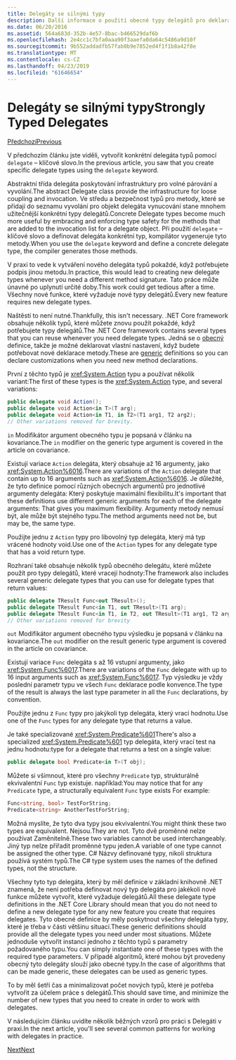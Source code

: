 ```yaml
---
title: Delegáty se silnými typy
description: Další informace o použití obecné typy delegátů pro deklaraci vlastní typy při vytváření funkce vyžadující delegátů.
ms.date: 06/20/2016
ms.assetid: 564a683d-352b-4e57-8bac-b466529daf6b
ms.openlocfilehash: 2e4cc1c7bfa0aaa90f3aaefa0da64c5486a9d10f
ms.sourcegitcommit: 9b552addadfb57fab0b9e7852ed4f1f1b8a42f8e
ms.translationtype: MT
ms.contentlocale: cs-CZ
ms.lasthandoff: 04/23/2019
ms.locfileid: "61646654"
---
```

# <a name="strongly-typed-delegates"></a><span data-ttu-id="72ebd-103">Delegáty se silnými typy</span><span class="sxs-lookup"><span data-stu-id="72ebd-103">Strongly Typed Delegates</span></span>

[<span data-ttu-id="72ebd-104">Předchozí</span><span class="sxs-lookup"><span data-stu-id="72ebd-104">Previous</span></span>](delegate-class.md)

<span data-ttu-id="72ebd-105">V předchozím článku jste viděli, vytvořit konkrétní delegáta typů pomocí `delegate` – klíčové slovo.</span><span class="sxs-lookup"><span data-stu-id="72ebd-105">In the previous article, you saw that you create specific delegate types using the `delegate` keyword.</span></span> 

<span data-ttu-id="72ebd-106">Abstraktní třída delegáta poskytování infrastruktury pro volné párování a vyvolání.</span><span class="sxs-lookup"><span data-stu-id="72ebd-106">The abstract Delegate class provide the infrastructure for loose coupling and invocation.</span></span> <span data-ttu-id="72ebd-107">Ve středu a bezpečnost typů pro metody, které se přidají do seznamu vyvolání pro objekt delegáta vynucování stane mnohem užitečnější konkrétní typy delegátů.</span><span class="sxs-lookup"><span data-stu-id="72ebd-107">Concrete Delegate types become much more useful by embracing and enforcing type safety for the methods that are added to the invocation list for a delegate object.</span></span> <span data-ttu-id="72ebd-108">Při použití `delegate` – klíčové slovo a definovat delegáta konkrétní typ, kompilátor vygeneruje tyto metody.</span><span class="sxs-lookup"><span data-stu-id="72ebd-108">When you use the `delegate` keyword and define a concrete delegate type, the compiler generates those methods.</span></span>

<span data-ttu-id="72ebd-109">V praxi to vede k vytváření nového delegáta typů pokaždé, když potřebujete podpis jinou metodu.</span><span class="sxs-lookup"><span data-stu-id="72ebd-109">In practice, this would lead to creating new delegate types whenever you need a different method signature.</span></span> <span data-ttu-id="72ebd-110">Tato práce může únavné po uplynutí určité doby.</span><span class="sxs-lookup"><span data-stu-id="72ebd-110">This work could get tedious after a time.</span></span> <span data-ttu-id="72ebd-111">Všechny nové funkce, které vyžaduje nové typy delegátů.</span><span class="sxs-lookup"><span data-stu-id="72ebd-111">Every new feature requires new delegate types.</span></span>

<span data-ttu-id="72ebd-112">Naštěstí to není nutné.</span><span class="sxs-lookup"><span data-stu-id="72ebd-112">Thankfully, this isn't necessary.</span></span> <span data-ttu-id="72ebd-113">.NET Core framework obsahuje několik typů, které můžete znovu použít pokaždé, když potřebujete typy delegátů.</span><span class="sxs-lookup"><span data-stu-id="72ebd-113">The .NET Core framework contains several types that you can reuse whenever you need delegate types.</span></span> <span data-ttu-id="72ebd-114">Jedná se o [obecný](programming-guide/generics/index.md) definice, takže je možné deklarovat vlastní nastavení, když budete potřebovat nové deklarace metody.</span><span class="sxs-lookup"><span data-stu-id="72ebd-114">These are [generic](programming-guide/generics/index.md) definitions so you can declare customizations when you need new method declarations.</span></span> 

<span data-ttu-id="72ebd-115">První z těchto typů je <xref:System.Action> typu a používat několik variant:</span><span class="sxs-lookup"><span data-stu-id="72ebd-115">The first of these types is the <xref:System.Action> type, and several variations:</span></span>

```csharp
public delegate void Action();
public delegate void Action<in T>(T arg);
public delegate void Action<in T1, in T2>(T1 arg1, T2 arg2);
// Other variations removed for brevity.
```

<span data-ttu-id="72ebd-116">`in` Modifikátor argument obecného typu je popsaná v článku na kovariance.</span><span class="sxs-lookup"><span data-stu-id="72ebd-116">The `in` modifier on the generic type argument is covered in the article on covariance.</span></span>

<span data-ttu-id="72ebd-117">Existují variace `Action` delegáta, který obsahuje až 16 argumenty, jako <xref:System.Action%6016>.</span><span class="sxs-lookup"><span data-stu-id="72ebd-117">There are variations of the `Action` delegate that contain up to 16 arguments such as <xref:System.Action%6016>.</span></span>
<span data-ttu-id="72ebd-118">Je důležité, že tyto definice pomocí různých obecných argumentů pro jednotlivé argumenty delegáta: Který poskytuje maximální flexibilitu.</span><span class="sxs-lookup"><span data-stu-id="72ebd-118">It's important that these definitions use different generic arguments for each of the delegate arguments: That gives you maximum flexibility.</span></span> <span data-ttu-id="72ebd-119">Argumenty metody nemusí být, ale může být stejného typu.</span><span class="sxs-lookup"><span data-stu-id="72ebd-119">The method arguments need not be, but may be, the same type.</span></span>

<span data-ttu-id="72ebd-120">Použijte jednu z `Action` typy pro libovolný typ delegáta, který má typ vrácené hodnoty void.</span><span class="sxs-lookup"><span data-stu-id="72ebd-120">Use one of the `Action` types for any delegate type that has a void return type.</span></span>

<span data-ttu-id="72ebd-121">Rozhraní také obsahuje několik typů obecného delegátu, které můžete použít pro typy delegátů, které vracejí hodnoty:</span><span class="sxs-lookup"><span data-stu-id="72ebd-121">The framework also includes several generic delegate types that you can use for delegate types that return values:</span></span>

```csharp
public delegate TResult Func<out TResult>();
public delegate TResult Func<in T1, out TResult>(T1 arg);
public delegate TResult Func<in T1, in T2, out TResult>(T1 arg1, T2 arg2);
// Other variations removed for brevity
```

<span data-ttu-id="72ebd-122">`out` Modifikátor argument obecného typu výsledku je popsaná v článku na kovariance.</span><span class="sxs-lookup"><span data-stu-id="72ebd-122">The `out` modifier on the result generic type argument is covered in the article on covariance.</span></span>

<span data-ttu-id="72ebd-123">Existují variace `Func` delegáta s až 16 vstupní argumenty, jako <xref:System.Func%6017>.</span><span class="sxs-lookup"><span data-stu-id="72ebd-123">There are variations of the `Func` delegate with up to 16 input arguments such as <xref:System.Func%6017>.</span></span>
<span data-ttu-id="72ebd-124">Typ výsledku je vždy poslední parametr typu ve všech `Func` deklarace podle konvence.</span><span class="sxs-lookup"><span data-stu-id="72ebd-124">The type of the result is always the last type parameter in all the `Func` declarations, by convention.</span></span>

<span data-ttu-id="72ebd-125">Použijte jednu z `Func` typy pro jakýkoli typ delegáta, který vrací hodnotu.</span><span class="sxs-lookup"><span data-stu-id="72ebd-125">Use one of the `Func` types for any delegate type that returns a value.</span></span>

<span data-ttu-id="72ebd-126">Je také specializované <xref:System.Predicate%601></span><span class="sxs-lookup"><span data-stu-id="72ebd-126">There's also a specialized <xref:System.Predicate%601></span></span> 
<span data-ttu-id="72ebd-127">typ delegáta, který vrací test na jednu hodnotu:</span><span class="sxs-lookup"><span data-stu-id="72ebd-127">type for a delegate that returns a test on a single value:</span></span>

```csharp
public delegate bool Predicate<in T>(T obj);
```

<span data-ttu-id="72ebd-128">Můžete si všimnout, které pro všechny `Predicate` typ, strukturálně ekvivalentní `Func` typ existuje. například:</span><span class="sxs-lookup"><span data-stu-id="72ebd-128">You may notice that for any `Predicate` type, a structurally equivalent `Func` type exists For example:</span></span>

```csharp
Func<string, bool> TestForString;
Predicate<string> AnotherTestForString;
```

<span data-ttu-id="72ebd-129">Možná myslíte, že tyto dva typy jsou ekvivalentní.</span><span class="sxs-lookup"><span data-stu-id="72ebd-129">You might think these two types are equivalent.</span></span> <span data-ttu-id="72ebd-130">Nejsou.</span><span class="sxs-lookup"><span data-stu-id="72ebd-130">They are not.</span></span>
<span data-ttu-id="72ebd-131">Tyto dvě proměnné nelze používat Zaměnitelně.</span><span class="sxs-lookup"><span data-stu-id="72ebd-131">These two variables cannot be used interchangeably.</span></span> <span data-ttu-id="72ebd-132">Jiný typ nelze přiřadit proměnné typu jeden.</span><span class="sxs-lookup"><span data-stu-id="72ebd-132">A variable of one type cannot be assigned the other type.</span></span> <span data-ttu-id="72ebd-133">C# Názvy definované typy, nikoli struktura používá systém typů.</span><span class="sxs-lookup"><span data-stu-id="72ebd-133">The C# type system uses the names of the defined types, not the structure.</span></span>

<span data-ttu-id="72ebd-134">Všechny tyto typ delegáta, který by měl definice v základní knihovně .NET znamená, že není potřeba definovat nový typ delegáta pro jakékoli nové funkce můžete vytvořit, které vyžaduje delegátů.</span><span class="sxs-lookup"><span data-stu-id="72ebd-134">All these delegate type definitions in the .NET Core Library should mean that you do not need to define a new delegate type for any new feature you create that requires delegates.</span></span> <span data-ttu-id="72ebd-135">Tyto obecné definice by měly poskytnout všechny delegáta typy, které je třeba v části většinu situací.</span><span class="sxs-lookup"><span data-stu-id="72ebd-135">These generic definitions should provide all the delegate types you need under most situations.</span></span> <span data-ttu-id="72ebd-136">Můžete jednoduše vytvořit instanci jednoho z těchto typů s parametry požadovaného typu.</span><span class="sxs-lookup"><span data-stu-id="72ebd-136">You can simply instantiate one of these types with the required type parameters.</span></span> <span data-ttu-id="72ebd-137">V případě algoritmů, které mohou být provedeny obecný tyto delegáty slouží jako obecné typy.</span><span class="sxs-lookup"><span data-stu-id="72ebd-137">In the case of algorithms that can be made generic, these delegates can be used as generic types.</span></span> 

<span data-ttu-id="72ebd-138">To by měl šetří čas a minimalizovat počet nových typů, které je potřeba vytvořit za účelem práce s delegátů.</span><span class="sxs-lookup"><span data-stu-id="72ebd-138">This should save time, and minimize the number of new types that you need to create in order to work with delegates.</span></span>

<span data-ttu-id="72ebd-139">V následujícím článku uvidíte několik běžných vzorů pro práci s Delegáti v praxi.</span><span class="sxs-lookup"><span data-stu-id="72ebd-139">In the next article, you'll see several common patterns for working with delegates in practice.</span></span>

[<span data-ttu-id="72ebd-140">Next</span><span class="sxs-lookup"><span data-stu-id="72ebd-140">Next</span></span>](delegates-patterns.md)
